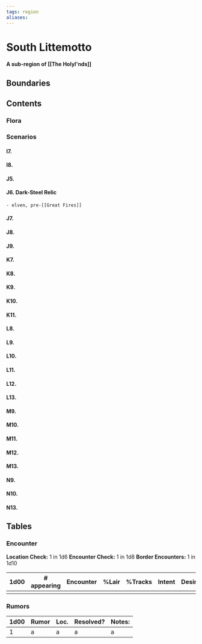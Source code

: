 ```yaml
---
tags: region
aliases:
---
```

# South Littemotto
#### A sub-region of [[The Holyl'nds]]
## Boundaries
## Contents
### Flora
### Scenarios
#### I7.
#### I8.
#### J5.
#### J6. Dark-Steel Relic
	- elven, pre-[[Great Fires]]
#### J7.
#### J8.
#### J9.
#### K7.
#### K8.
#### K9.
#### K10.
#### K11.
#### L8.
#### L9.
#### L10.
#### L11.
#### L12.
#### L13.
#### M9.
#### M10.
#### M11.
#### M12.
#### M13.
#### N9.
#### N10.
#### N13.

## Tables
### Encounter
**Location Check:** 1 in 1d6
**Encounter Check:** 1 in 1d8
**Border Encounters:** 1 in 1d10


| 1d00 | # appearing | Encounter | %Lair | %Tracks | Intent | Desire |
| ---- | ----------- | --------- | ----- | ------- | ------ | ------ |
|      |             |           |       |         |        |        |

### Rumors
| 1d00 | Rumor | Loc. | Resolved? | Notes: |
|------|-------|------|-----------|--------|
| 1    | a     | a    | a         | a      |